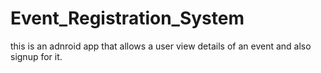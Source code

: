 # Event_Registration_System
this is an adnroid app that allows a user view details of an event and also signup for it.
